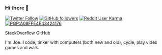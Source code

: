 ### Hi there 👋

[![Twitter Follow](https://img.shields.io/twitter/follow/JoeNyland?style=social)](https://twitter.com/JoeNyland)
[![GitHub followers](https://img.shields.io/github/followers/JoeNyland?style=social)](https://github.com/JoeNyland?tab=followers)
[![Reddit User Karma](https://img.shields.io/reddit/user-karma/combined/MasterRoot2409?style=social)](https://www.reddit.com/user/MasterRoot2409)
[![PGP:A08FFE4E43424176](https://shields.io/badge/PGP-A08FFE4E43424176-informational?logo=GNUPrivacyGuard&style=flat)](https://pgp.key-server.io/0xA08FFE4E43424176)

StackOverflow
GitHub

I'm Joe. I code, tinker with computers (both new and old), cycle, play video games and walk.
